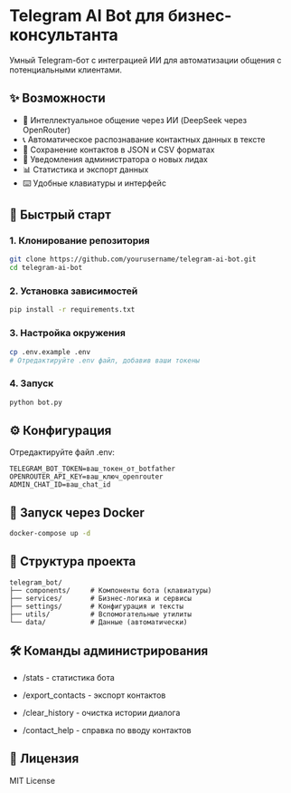 # Telegram AI Bot для бизнес-консультанта

Умный Telegram-бот с интеграцией ИИ для автоматизации общения с потенциальными клиентами.

## ✨ Возможности

- 🤖 Интеллектуальное общение через ИИ (DeepSeek через OpenRouter)
- 📞 Автоматическое распознавание контактных данных в тексте
- 💾 Сохранение контактов в JSON и CSV форматах
- 🔔 Уведомления администратора о новых лидах
- 📊 Статистика и экспорт данных
- ⌨️ Удобные клавиатуры и интерфейс

## 🚀 Быстрый старт

### 1. Клонирование репозитория

```bash
git clone https://github.com/yourusername/telegram-ai-bot.git
cd telegram-ai-bot
```

### 2. Установка зависимостей

```bash
pip install -r requirements.txt
```

### 3. Настройка окружения

```bash
cp .env.example .env
# Отредактируйте .env файл, добавив ваши токены
```

### 4. Запуск

```bash
python bot.py
```

## ⚙️ Конфигурация

Отредактируйте файл .env:

```env
TELEGRAM_BOT_TOKEN=ваш_токен_от_botfather
OPENROUTER_API_KEY=ваш_ключ_openrouter
ADMIN_CHAT_ID=ваш_chat_id
```

## 🐳 Запуск через Docker

```bash
docker-compose up -d
```

## 📁 Структура проекта

```text
telegram_bot/
├── components/     # Компоненты бота (клавиатуры)
├── services/       # Бизнес-логика и сервисы
├── settings/       # Конфигурация и тексты
├── utils/          # Вспомогательные утилиты
└── data/           # Данные (автоматически)
```

## 🛠 Команды администрирования

- /stats - статистика бота

- /export_contacts - экспорт контактов

- /clear_history - очистка истории диалога

- /contact_help - справка по вводу контактов

## 📄 Лицензия

MIT License
